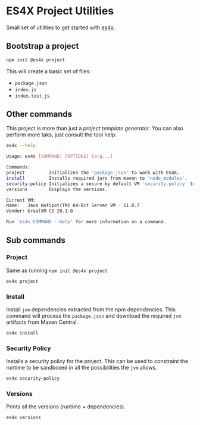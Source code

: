 # ES4X Project Utilities

Small set of utilities to get started with [es4x](https://reactiverse.io/es4x).

## Bootstrap a project

```bash
npm init @es4x project
```

This will create a basic set of files:

* `package.json`
* `index.js`
* `index.test.js`

## Other commands

This project is more than just a *project template generator*. You can also perform
more taks, just consult the tool help:

```bash
es4x --help

Usage: es4x [COMMAND] [OPTIONS] [arg...]

Commands:
project         Initializes the 'package.json' to work with ES4X.
install         Installs required jars from maven to 'node_modules'.
security-policy Initializes a secure by default VM 'security.policy' to work with ES4X.
versions        Displays the versions.

Current VM:
Name:   Java HotSpot(TM) 64-Bit Server VM - 11.0.7
Vendor: GraalVM CE 20.1.0

Run 'es4x COMMAND --help' for more information on a command.
```

## Sub commands

### Project

Same as running `npm init @es4x project`

```bash
es4x project
```

### Install

Install `jvm` dependencies extracted from the npm dependencies. This command will process the
`package.json` and download the required `jvm` artifacts from Maven Central.

```bash
es4x install
```

### Security Policy

Installs a security policy for the project. This can be used to constraint the runtime to be
sandboxed in all the possibilities the `jvm` allows.

```bash
es4x security-policy
```

### Versions

Prints all the versions (runtime + dependencies).

```bash
es4x versions
```
